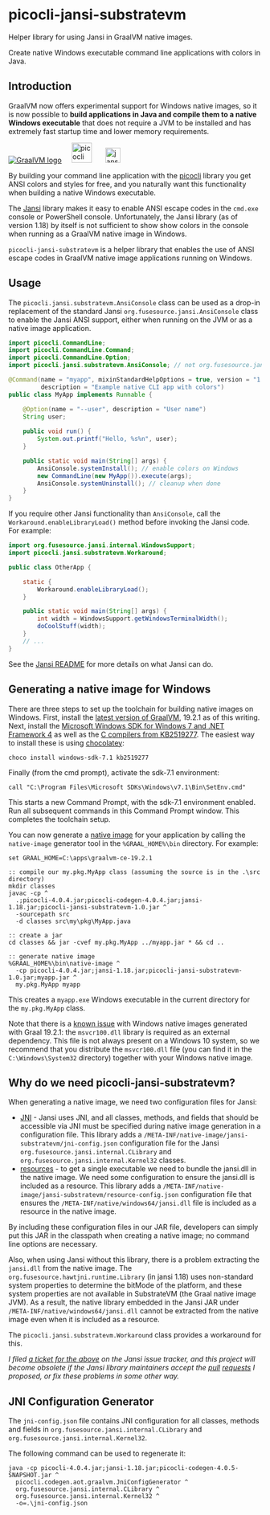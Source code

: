 # picocli-jansi-substratevm
Helper library for using Jansi in GraalVM native images.

Create native Windows executable command line applications with colors in Java.

## Introduction

GraalVM now offers experimental support for Windows native images,
so it is now possible to **build applications in Java and compile them to a native Windows executable** that does not require a JVM to be installed and has extremely fast startup time and lower memory requirements.

<a href="https://www.graalvm.org/"><img src="https://www.graalvm.org/resources/img/logo-colored.svg" alt="GraalVM logo"></a> &nbsp;&nbsp;&nbsp;  <a href="https://github.com/remkop/picocli"><img src="https://picocli.info/images/logo/horizontal.png" height="40" alt="picocli logo"></a> &nbsp;&nbsp;&nbsp;&nbsp;&nbsp; <a href="https://github.com/fusesource/jansi"><img src="https://camo.githubusercontent.com/f1eebfa71af81086762ab38337c9d563bd7ac6a1/687474703a2f2f66757365736f757263652e6769746875622e696f2f6a616e73692f696d616765732f70726f6a6563742d6c6f676f2e706e67" alt="jansi logo" height="30"></a>

By building your command line application with the [picocli](https://github.com/remkop/picocli) library you get ANSI colors and styles for free, and you naturally want this functionality when building a native Windows executable.

The [Jansi](https://github.com/fusesource/jansi) library makes it easy to enable ANSI escape codes in the `cmd.exe` console or PowerShell console. Unfortunately, the Jansi library (as of version 1.18) by itself is not sufficient to show show colors in the console when running as a GraalVM native image in Windows.

`picocli-jansi-substratevm` is a helper library that enables the use of ANSI escape codes in GraalVM native image applications running on Windows.

## Usage

The `picocli.jansi.substratevm.AnsiConsole` class can be used as a drop-in replacement of the standard Jansi `org.fusesource.jansi.AnsiConsole` class to enable the Jansi ANSI support, either when running on the JVM or as a native image application.


```java
import picocli.CommandLine;
import picocli.CommandLine.Command;
import picocli.CommandLine.Option;
import picocli.jansi.substratevm.AnsiConsole; // not org.fusesource.jansi.AnsiConsole

@Command(name = "myapp", mixinStandardHelpOptions = true, version = "1.0",
         description = "Example native CLI app with colors")
public class MyApp implements Runnable {

    @Option(name = "--user", description = "User name")
    String user;
    
    public void run() {
        System.out.printf("Hello, %s%n", user);
    }

    public static void main(String[] args) {
        AnsiConsole.systemInstall(); // enable colors on Windows
        new CommandLine(new MyApp()).execute(args);
        AnsiConsole.systemUninstall(); // cleanup when done
    }
}
```

If you require other Jansi functionality than `AnsiConsole`,
call the `Workaround.enableLibraryLoad()` method before invoking the Jansi code. For example:

```java
import org.fusesource.jansi.internal.WindowsSupport;
import picocli.jansi.substratevm.Workaround;

public class OtherApp {

    static {
        Workaround.enableLibraryLoad();
    }

    public static void main(String[] args) {
        int width = WindowsSupport.getWindowsTerminalWidth();
        doCoolStuff(width);
    }
    // ...
}
```

See the [Jansi README](https://github.com/fusesource/jansi) for more details on what Jansi can do.

## Generating a native image for Windows

There are three steps to set up the toolchain for building native images on Windows. First, install the [latest version of GraalVM](https://www.graalvm.org/docs/getting-started/), 19.2.1 as of this writing.  Next, install the [Microsoft Windows SDK for Windows 7 and .NET Framework 4](https://www.microsoft.com/en-us/download/details.aspx?id=8442) as well as the [C compilers from KB2519277](https://stackoverflow.com/a/45784634/873282). The easiest way to install these is using [chocolatey](https://chocolatey.org/docs/installation):

```
choco install windows-sdk-7.1 kb2519277
```

Finally (from the cmd prompt), activate the sdk-7.1 environment:

```
call "C:\Program Files\Microsoft SDKs\Windows\v7.1\Bin\SetEnv.cmd"
```

This starts a new Command Prompt, with the sdk-7.1 environment enabled. Run all subsequent commands in this Command Prompt window. This completes the toolchain setup.

You can now generate a [native image](https://www.graalvm.org/docs/reference-manual/native-image/) for your application by calling the `native-image` generator tool in the `%GRAAL_HOME%\bin` directory. For example:

```
set GRAAL_HOME=C:\apps\graalvm-ce-19.2.1

:: compile our my.pkg.MyApp class (assuming the source is in the .\src directory)
mkdir classes
javac -cp ^
  .;picocli-4.0.4.jar;picocli-codegen-4.0.4.jar;jansi-1.18.jar;picocli-jansi-substratevm-1.0.jar ^
  -sourcepath src
  -d classes src\my\pkg\MyApp.java

:: create a jar
cd classes && jar -cvef my.pkg.MyApp ../myapp.jar * && cd ..

:: generate native image
%GRAAL_HOME%\bin\native-image ^
  -cp picocli-4.0.4.jar;jansi-1.18.jar;picocli-jansi-substratevm-1.0.jar;myapp.jar ^
  my.pkg.MyApp myapp
```

This creates a `myapp.exe` Windows executable in the current directory for the `my.pkg.MyApp` class.


Note that there is a [known issue](https://github.com/oracle/graal/issues/1762) with Windows native images generated with Graal 19.2.1:  the `msvcr100.dll` library is required as an external dependency. This file is not always present on a Windows 10 system, so we recommend that you distribute the `msvcr100.dll` file (you can find it in the `C:\Windows\System32` directory) together with your Windows native image.


## Why do we need picocli-jansi-substratevm?

When generating a native image, we need two configuration files for Jansi:

* [JNI](https://github.com/oracle/graal/blob/master/substratevm/JNI.md) - Jansi uses JNI, and all classes, methods, and fields that should be accessible via JNI must be specified during native image generation in a configuration file. This library adds a `/META-INF/native-image/jansi-substratevm/jni-config.json` configuration file for the Jansi `org.fusesource.jansi.internal.CLibrary` and `org.fusesource.jansi.internal.Kernel32` classes.
* [resources](https://github.com/oracle/graal/blob/master/substratevm/RESOURCES.md) - to get a single executable we need to bundle the jansi.dll in the native image. We need some configuration to ensure the jansi.dll is included as a resource.  This library adds a `/META-INF/native-image/jansi-substratevm/resource-config.json` configuration file that ensures the `/META-INF/native/windows64/jansi.dll` file is included as a resource in the native image.

By including these configuration files in our JAR file, developers can simply put this JAR in the classpath when creating a native image; no command line options are necessary.

Also, when using Jansi without this library, there is a problem extracting the `jansi.dll` from the native image.
The `org.fusesource.hawtjni.runtime.Library` (in jansi 1.18) uses non-standard
system properties to determine the bitMode of the platform,
and these system properties are not available in SubstrateVM (the Graal native image JVM).
As a result, the native library embedded in the Jansi JAR under `/META-INF/native/windows64/jansi.dll`
cannot be extracted from the native image even when it is included as a resource.

The `picocli.jansi.substratevm.Workaround` class provides a workaround for this.

*I filed [a ticket for the above](https://github.com/fusesource/jansi/issues/162) on the Jansi issue tracker, and this project will become obsolete if the Jansi library maintainers accept the [pull](https://github.com/fusesource/jansi-native/pull/21) [requests](https://github.com/fusesource/hawtjni/pull/61) I proposed, or fix these problems in some other way.*

## JNI Configuration Generator

The `jni-config.json` file contains JNI configuration for all classes, methods and fields in `org.fusesource.jansi.internal.CLibrary` and `org.fusesource.jansi.internal.Kernel32`.

The following command can be used to regenerate it:

```
java -cp picocli-4.0.4.jar;jansi-1.18.jar;picocli-codegen-4.0.5-SNAPSHOT.jar ^
  picocli.codegen.aot.graalvm.JniConfigGenerator ^
  org.fusesource.jansi.internal.CLibrary ^
  org.fusesource.jansi.internal.Kernel32 ^
  -o=.\jni-config.json
```
